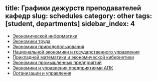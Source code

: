 title: Графики дежурств преподавателей кафедр
slug: schedules
category: other
tags: [student, departments]
sidebar_index: 4
---

-   [Экономической информатики](/files/inf_dist.doc)
-   [Экономики труда](/files/trud_dist.doc)
-   [Экономики природопользования](/files/priroda_dist.doc)
-   [Национальной экономики и государственного управления](/files/gos_dist.doc)
-   [Прикладной математики и экономической кибернетики](/files/kiber_dist.doc)
-   [Экономики промышленных предприятий](/files/epp_dist.doc)
-   [Экономики и управления предприятиями АПК](/files/apk_dist.doc)
-   [Организации и управления](/files/oiu_dist.doc)
